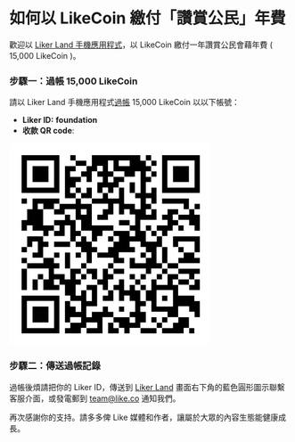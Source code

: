 # 如何以 LikeCoin 繳付「讚賞公民」年費

歡迎以 [Liker Land 手機應用程式](https://docs.like.co/v/zh/user-guide/liker-land/liker-land-mobile-app)，以 LikeCoin 繳付一年讚賞公民會藉年費 \( 15,000 LikeCoin \)。

### 步驟一：過帳 15,000 LikeCoin 

請以 Liker Land 手機應用程式[過帳](https://docs.like.co/v/zh/user-guide/liker-land/like-pay) 15,000 LikeCoin 以以下帳號：

* **Liker ID:** **foundation**
* **收款 QR code**:

![Liker ID: foundation](../../.gitbook/assets/img_0803.jpg)

### 步驟二：傳送過帳記錄

過帳後煩請把你的 Liker ID，傳送到 [Liker Land](https://liker.land/) 畫面右下角的藍色圓形圖示聯繫客服介面，或發電郵到 [team@like.co](mailto:team@like.co) 通知我們。

再次感謝你的支持。請多多俾 Like 媒體和作者，讓屬於大眾的內容生態能健康成長。

